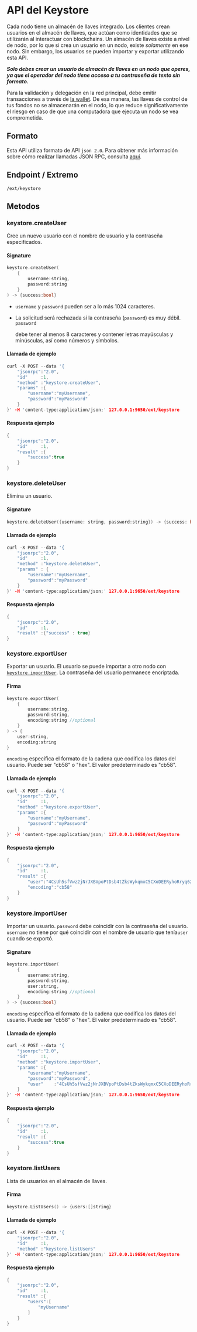 # API del Keystore

Cada nodo tiene un almacén de llaves integrado. Los clientes crean usuarios en el almacén de llaves, que actúan como identidades que se utilizarán al interactuar con blockchains. Un almacén de llaves existe a nivel de nodo, por lo que si crea un usuario en un nodo, existe _solamente_ en ese nodo. Sin embargo, los usuarios se pueden importar y exportar utilizando esta API.

_**Solo debes crear un usuario de almacén de llaves en un nodo que operes, ya que el operador del nodo tiene acceso a tu contraseña de texto sin formato.**_

Para la validación y delegación en la red principal, debe emitir transacciones a través de [la wallet](../tutorials/nodes-and-staking/staking-avax-by-validating-or-delegating-with-the-avalanche-wallet.md). De esa manera, las llaves de control de tus fondos no se almacenarán en el nodo, lo que reduce significativamente el riesgo en caso de que una computadora que ejecuta un nodo se vea comprometida.

## Formato

Esta API utiliza formato de API `json 2.0`. Para obtener más información sobre cómo realizar llamadas JSON RPC, consulta [aquí](issuing-api-calls.md).

## Endpoint / Extremo

```text
/ext/keystore
```

## Metodos

### keystore.createUser

Cree un nuevo usuario con el nombre de usuario y la contraseña especificados.

#### **Signature**

```cpp
keystore.createUser(
    {
        username:string,
        password:string
    }
) -> {success:bool}
```

* `username` y `password` pueden ser a lo más 1024 caracteres.
* La solicitud será rechazada si la contraseña \(`password`\) es muy débil. `password` 

  debe tener al menos 8 caracteres y contener letras mayúsculas y minúsculas, así como números y símbolos.

#### **Llamada de ejemplo**

```cpp
curl -X POST --data '{
    "jsonrpc":"2.0",
    "id"     :1,
    "method" :"keystore.createUser",
    "params" :{
        "username":"myUsername",
        "password":"myPassword"
    }
}' -H 'content-type:application/json;' 127.0.0.1:9650/ext/keystore
```

#### **Respuesta ejemplo**

```cpp
{
    "jsonrpc":"2.0",
    "id"     :1,
    "result" :{
        "success":true
    }
}
```

### keystore.deleteUser

Elimina un usuario.

#### **Signature**

```cpp
keystore.deleteUser({username: string, password:string}) -> {success: bool}
```

#### **Llamada de ejemplo**

```cpp
curl -X POST --data '{
    "jsonrpc":"2.0",
    "id"     :1,
    "method" :"keystore.deleteUser",
    "params" : {
        "username":"myUsername",
        "password":"myPassword"
    }
}' -H 'content-type:application/json;' 127.0.0.1:9650/ext/keystore
```

#### **Respuesta ejemplo**

```cpp
{
    "jsonrpc":"2.0",
    "id"     :1,
    "result" :{"success" : true}
}
```

### keystore.exportUser

Exportar un usuario. El usuario se puede importar a otro nodo con [`keystore.importUser`](keystore-api.md#keystore-importuser). La contraseña del usuario permanece encriptada.

#### **Firma**

```cpp
keystore.exportUser(
    {
        username:string,
        password:string,
        encoding:string //optional
    }
) -> {
    user:string,
    encoding:string
}
```

`encoding` especifica el formato de la cadena que codifica los datos del usuario. Puede ser "cb58" o "hex". El valor predeterminado es "cb58".

#### **Llamada de ejemplo**

```cpp
curl -X POST --data '{
    "jsonrpc":"2.0",
    "id"     :1,
    "method" :"keystore.exportUser",
    "params" :{
        "username":"myUsername",
        "password":"myPassword"
    }
}' -H 'content-type:application/json;' 127.0.0.1:9650/ext/keystore
```

#### **Respuesta ejemplo**

```cpp
{
    "jsonrpc":"2.0",
    "id"     :1,
    "result" :{
        "user":"4CsUh5sfVwz2jNrJXBVpoPtDsb4tZksWykqmxC5CXoDEERyhoRryq62jYTETYh53y13v7NzeReisi",
        "encoding":"cb58"
    }
}
```

### keystore.importUser

Importar un usuario. `password` debe coincidir con la contraseña del usuario. `username` no tiene por qué coincidir con el nombre de usuario que tenía`user` cuando se exportó.

#### **Signature**

```cpp
keystore.importUser(
    {
        username:string,
        password:string,
        user:string,
        encoding:string //optional
    }
) -> {success:bool}
```

`encoding` especifica el formato de la cadena que codifica los datos del usuario. Puede ser "cb58" o "hex". El valor predeterminado es "cb58".

#### **Llamada de ejemplo**

```cpp
curl -X POST --data '{
    "jsonrpc":"2.0",
    "id"     :1,
    "method" :"keystore.importUser",
    "params" :{
        "username":"myUsername",
        "password":"myPassword",
        "user"    :"4CsUh5sfVwz2jNrJXBVpoPtDsb4tZksWykqmxC5CXoDEERyhoRryq62jYTETYh53y13v7NzeReisi"
    }
}' -H 'content-type:application/json;' 127.0.0.1:9650/ext/keystore
```

#### **Respuesta ejemplo**

```cpp
{
    "jsonrpc":"2.0",
    "id"     :1,
    "result" :{
        "success":true
    }
}
```

### keystore.listUsers

Lista de usuarios en el almacén de llaves.

#### **Firma**

```cpp
keystore.ListUsers() -> {users:[]string}
```

#### **Llamada de ejemplo**

```cpp
curl -X POST --data '{
    "jsonrpc":"2.0",
    "id"     :1,
    "method" :"keystore.listUsers"
}' -H 'content-type:application/json;' 127.0.0.1:9650/ext/keystore
```

#### **Respuesta ejemplo**

```cpp
{
    "jsonrpc":"2.0",
    "id"     :1,
    "result" :{
        "users":[
            "myUsername"
        ]
    }
}
```


